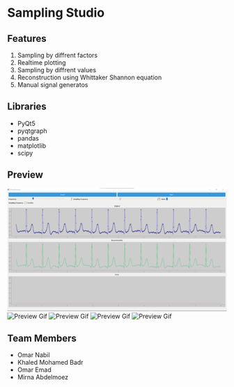 
# Sampling Studio

## Features

1. Sampling by diffrent factors
2. Realtime plotting
3. Sampling by diffrent values
4. Reconstruction using Whittaker Shannon equation
5. Manual signal generatos

## Libraries

- PyQt5
- pyqtgraph
- pandas
- matplotlib
- scipy

## Preview

![Preview Gif](interactive_sampling_studio/Sampling_Theory_Studio/screen_shots/image.png)
![Preview Gif](/interactive_sampling_studio/screen_shots/image_2.png)
![Preview Gif](/interactive_sampling_studio/screen_shots/image_3.png)
![Preview Gif](/interactive_sampling_studio/screen_shots/image_4.png)
![Preview Gif](/interactive_sampling_studio/screen_shots/image_5.png)



## Team Members

- Omar Nabil
- Khaled Mohamed Badr
- Omar Emad
- Mirna Abdelmoez

